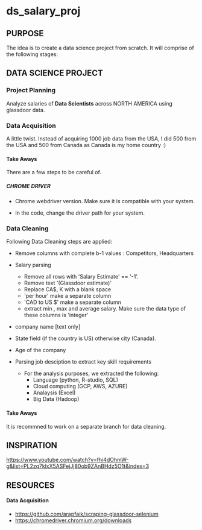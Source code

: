 # ds_salary_proj
## PURPOSE
The idea is to create a data science project from scratch. It will comprise of the following stages:
## DATA SCIENCE PROJECT

### Project Planning
Analyze salaries of **Data Scientists** across NORTH AMERICA using glassdoor data. 

### Data Acquisition
A little twist. Instead of acquiring 1000 job data from the USA, I did 500 from the USA and 500 from Canada as Canada is my home country :)

#### Take Aways
There are a few steps to be careful of.
##### CHROME DRIVER
-	Chrome webdriver version. Make sure it is compatible with your system. 

-	In the code, change the driver path for your system. 

### Data Cleaning
Following Data Cleaning steps are applied:
-  Remove columns with complete b-1 values : Competitors, Headquarters  
- Salary parsing
    - Remove all rows with 'Salary Estimate' == '-1'.
    - Remove text '(Glassdoor estimate)'
    - Replace CA$, K with a blank space
    - 'per hour' make a separate column 
    - 'CAD to US $' make a separate column
    - extract min , max and average salary. Make sure the data type of these columns is 'integer'

- company name [text only]
- State field (if the country is US) otherwise city (Canada). 
- Age of the company 
- Parsing job desciption to extract key skill requirements
    - For the analysis purposes, we extracted the following:
    	- Language (python, R-studio, SQL)
    	- Cloud computing (GCP, AWS, AZURE)
    	- Analaysis (Excel)
    	- Big Data (Hadoop)
    	
#### Take Aways 
It is recommned to work on a separate branch for data cleaning.     	

## INSPIRATION
https://www.youtube.com/watch?v=fhi4dOhmW-g&list=PL2zq7klxX5ASFejJj80ob9ZAnBHdz5O1t&index=3

## RESOURCES 
#### Data Acquisition
- https://github.com/arapfaik/scraping-glassdoor-selenium
- https://chromedriver.chromium.org/downloads  
